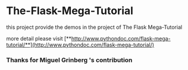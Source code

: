 # The-Flask-Mega-Tutorial
this project provide the demos in the project of The Flask Mega-Tutorial

more detail please visit 
[**http://www.pythondoc.com/flask-mega-tutorial/**](http://www.pythondoc.com/flask-mega-tutorial/)

### Thanks for  Miguel Grinberg 's contribution  
